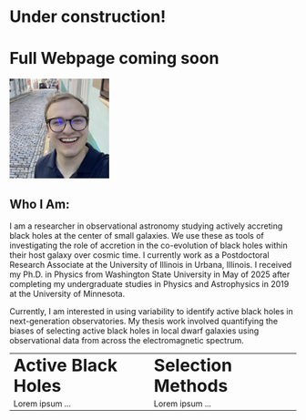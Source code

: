 # Under construction! 
# Full Webpage coming soon

<img src="/images/ejw_headshot.png" width="175">


## Who I Am:
I am a researcher in observational astronomy studying actively accreting black holes at the center of small galaxies. We use these as tools of investigating  the role of accretion in the co-evolution of black holes within their host galaxy over cosmic time. I currently work as a Postdoctoral Research Associate at the University of Illinois in Urbana, Illinois. I received my Ph.D. in Physics from Washington State University in May of 2025 after completing my undergraduate studies in Physics and Astrophysics in 2019 at the University of Minnesota.

Currently, I am interested in using variability to identify active black holes in next-generation observatories. My thesis work involved quantifying the biases of selecting active black holes in local dwarf galaxies using observational data from across the electromagnetic spectrum.


<table border="0">
 <tr>
    <td><b style="font-size:30px">Active Black Holes</b></td>
    <td><b style="font-size:30px">Selection Methods</b></td>
 </tr>
 <tr>
    <td>Lorem ipsum ...</td>
    <td>Lorem ipsum ...</td>
 </tr>
</table>
